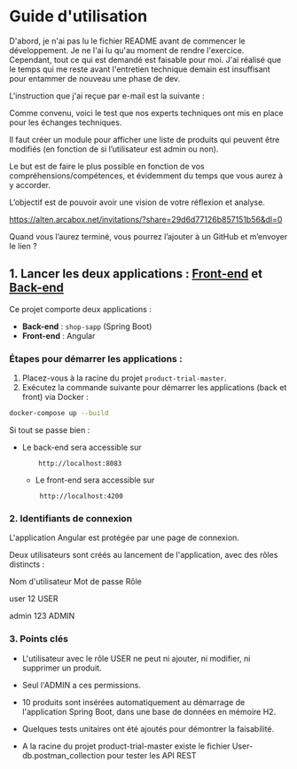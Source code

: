 # Guide d'utilisation

D'abord, je n'ai pas lu le fichier README avant de commencer le développement. Je ne l'ai lu qu'au moment de rendre l'exercice.  
Cependant, tout ce qui est demandé est faisable pour moi. J'ai réalisé que le temps qui me reste avant l'entretien technique demain est insuffisant pour entammer de nouveau une phase de dev.

L'instruction que j'ai reçue par e-mail est la suivante :

Comme convenu, voici le test que nos experts techniques ont mis en place pour les échanges techniques.

Il faut créer un module pour afficher une liste de produits qui peuvent être modifiés (en fonction de si l’utilisateur est admin ou non).

Le but est de faire le plus possible en fonction de vos compréhensions/compétences, et évidemment du temps que vous aurez à y accorder.

L’objectif est de pouvoir avoir une vision de votre réflexion et analyse.

https://alten.arcabox.net/invitations/?share=29d6d77126b857151b56&dl=0

Quand vous l’aurez terminé, vous pourrez l’ajouter à un GitHub et m’envoyer le lien ?

## 1. Lancer les deux applications : [Front-end](#front-end) et [Back-end](#back-end)

Ce projet comporte deux applications :
- **Back-end** : `shop-sapp` (Spring Boot)
- **Front-end** : Angular  

### Étapes pour démarrer les applications :  

1. Placez-vous à la racine du projet `product-trial-master`.  
2. Exécutez la commande suivante pour démarrer les applications (back et front) via Docker :

```sh
docker-compose up --build
```
Si tout se passe bien :

- Le back-end sera accessible sur
  
          http://localhost:8083

    - Le front-end sera accessible sur
    
           http://localhost:4200

### 2. Identifiants de connexion

L'application Angular est protégée par une page de connexion.

Deux utilisateurs sont créés au lancement de l'application, avec des rôles distincts :

Nom d'utilisateur	Mot de passe	Rôle

user	                12	        USER

admin	               123	        ADMIN


### 3. Points clés

   - L'utilisateur avec le rôle USER ne peut ni ajouter, ni modifier, ni supprimer un produit.

   - Seul l'ADMIN a ces permissions.

   - 10 produits sont insérées automatiquement au démarrage de l'application Spring Boot, dans une base de données en mémoire H2.

   - Quelques tests unitaires ont été ajoutés pour démontrer la faisabilité.
   
   - A la racine du projet product-trial-master existe le fichier User-db.postman_collection pour tester les API REST
